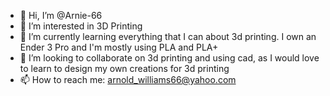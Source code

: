 - 👋 Hi, I’m @Arnie-66
- 👀 I’m interested in 3D Printing
- 🌱 I’m currently learning everything that I can about 3d printing. I own an Ender 3 Pro and I'm mostly using PLA and PLA+
- 💞️ I’m looking to collaborate on 3d printing and using cad, as I would love to learn to design my own creations for 3d printing
- 📫 How to reach me: arnold_williams66@yahoo.com

<!---
Arnie-66/Arnie-66 is a ✨ special ✨ repository because its `README.md` (this file) appears on your GitHub profile.
You can click the Preview link to take a look at your changes.
--->
